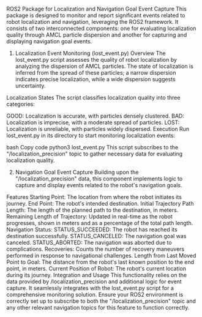 ROS2 Package for Localization and Navigation Goal Event Capture
This package is designed to monitor and report significant events related to robot localization and navigation, leveraging the ROS2 framework. It consists of two interconnected components: one for evaluating localization quality through AMCL particle dispersion and another for capturing and displaying navigation goal events.

1. Localization Event Monitoring (lost_event.py)
Overview
The lost_event.py script assesses the quality of robot localization by analyzing the dispersion of AMCL particles. The state of localization is inferred from the spread of these particles; a narrow dispersion indicates precise localization, while a wide dispersion suggests uncertainty.

Localization States
The script classifies localization quality into three categories:

GOOD: Localization is accurate, with particles densely clustered.
BAD: Localization is imprecise, with a moderate spread of particles.
LOST: Localization is unreliable, with particles widely dispersed.
Execution
Run lost_event.py in its directory to start monitoring localization events:

bash
Copy code
python3 lost_event.py
This script subscribes to the "/localization_precision" topic to gather necessary data for evaluating localization quality.

2. Navigation Goal Event Capture
Building upon the "/localization_precision" data, this component implements logic to capture and display events related to the robot's navigation goals.

Features
Starting Point: The location from where the robot initiates its journey.
End Point: The robot's intended destination.
Initial Trajectory Path Length: The length of the planned path to the destination, in meters.
Remaining Length of Trajectory: Updated in real-time as the robot progresses, shown in meters and as a percentage of the total path length.
Navigation Status:
STATUS_SUCCEEDED: The robot has reached its destination successfully.
STATUS_CANCELED: The navigation goal was canceled.
STATUS_ABORTED: The navigation was aborted due to complications.
Recoveries: Counts the number of recovery maneuvers performed in response to navigational challenges.
Length from Last Moved Point to Goal: The distance from the robot's last known position to the end point, in meters.
Current Position of Robot: The robot's current location during its journey.
Integration and Usage
This functionality relies on the data provided by /localization_precision and additional logic for event capture. It seamlessly integrates with the lost_event.py script for a comprehensive monitoring solution. Ensure your ROS2 environment is correctly set up to subscribe to both the "/localization_precision" topic and any other relevant navigation topics for this feature to function correctly.

